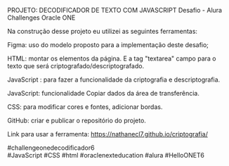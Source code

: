 PROJETO: DECODIFICADOR DE TEXTO COM JAVASCRIPT
Desafio - Alura Challenges Oracle ONE

Na construção desse projeto eu utilizei as seguintes ferramentas:

Figma: uso do modelo proposto para a implementação deste desafio;

HTML: montar os elementos da página. E a tag "textarea" campo para o texto que será criptografado/descriptografado.

JavaScript : para fazer a funcionalidade da criptografia e descriptografia.

JavaScript: funcionalidade Copiar dados da área de transferência.

CSS: para modificar cores e fontes, adicionar bordas.

GitHub: criar e publicar o repositório do projeto.

Link para usar a ferramenta: https://nathanecl7.github.io/criptografia/


#challengeonedecodificador6  
#JavaScript #CSS #html #oraclenexteducation #alura #HelloONET6

